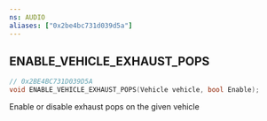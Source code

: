 ```yaml
---
ns: AUDIO
aliases: ["0x2be4bc731d039d5a"]
---
```

## ENABLE_VEHICLE_EXHAUST_POPS

```c
// 0x2BE4BC731D039D5A
void ENABLE_VEHICLE_EXHAUST_POPS(Vehicle vehicle, bool Enable);
```

Enable or disable exhaust pops on the given vehicle

